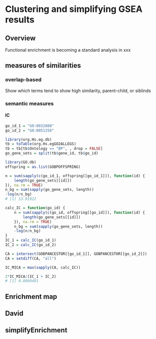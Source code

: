 # Clustering and simplifying GSEA results


## Overview

Functional enrichment is becoming a standard analysis in xxx

## measures of similarities

### overlap-based 



Show which terms tend to show high similarity, parent-child, or siblinds

### semantic measures

#### IC


```r
go_id_1 = "GO:0032888"
go_id_2 = "GO:0051256"
```


```r
library(org.Hs.eg.db)
tb = toTable(org.Hs.egGO2ALLEGS)
tb = tb[tb$Ontology == "BP", , drop = FALSE]
go_gene_sets = split(tb$gene_id, tb$go_id)

library(GO.db)
offspring = as.list(GOBPOFFSPRING)
```


```r
n = sum(sapply(c(go_id_1, offspring[[go_id_1]]), function(id) {
	length(go_gene_sets[[id]])
}), na.rm = TRUE)
n_bg = sum(sapply(go_gene_sets, length))
-log(n/n_bg)
# [1] 13.91922
```


```r
calc_IC = function(go_id) {
	n = sum(sapply(c(go_id, offspring[[go_id]]), function(id) {
		length(go_gene_sets[[id]])
	}), na.rm = TRUE)
	n_bg = sum(sapply(go_gene_sets, length))
	-log(n/n_bg)
}
IC_1 = calc_IC(go_id_1)
IC_2 = calc_IC(go_id_2)
```



```r
CA = intersect(GOBPANCESTOR[[go_id_1]], GOBPANCESTOR[[go_id_2]])
CA = setdiff(CA, "all")
```


```r
IC_MICA = max(sapply(CA, calc_IC))
```


```r
2*IC_MICA/(IC_1 + IC_2)
# [1] 0.8660491
```

## Enrichment map

## David

## simplifyEnrichment
